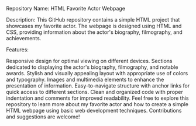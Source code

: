 Repository Name: HTML Favorite Actor Webpage

Description:
This GitHub repository contains a simple HTML project that showcases my favorite actor. The webpage is designed using HTML and CSS, providing information about the actor's biography, filmography, and achievements.

Features:

Responsive design for optimal viewing on different devices.
Sections dedicated to displaying the actor's biography, filmography, and notable awards.
Stylish and visually appealing layout with appropriate use of colors and typography.
Images and multimedia elements to enhance the presentation of information.
Easy-to-navigate structure with anchor links for quick access to different sections.
Clean and organized code with proper indentation and comments for improved readability.
Feel free to explore this repository to learn more about my favorite actor and how to create a simple HTML webpage using basic web development techniques. Contributions and suggestions are welcome!
